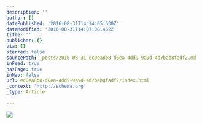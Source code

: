 ```yaml
---
description: ''
author: []
datePublished: '2016-08-31T14:14:05.630Z'
dateModified: '2016-08-31T14:07:08.462Z'
title: ''
publisher: {}
via: {}
starred: false
sourcePath: _posts/2016-08-31-ec0ea8b8-d6ea-4dd9-9a9d-4d7bab8fadf2.md
inFeed: true
hasPage: true
inNav: false
url: ec0ea8b8-d6ea-4dd9-9a9d-4d7bab8fadf2/index.html
_context: 'http://schema.org'
_type: Article

---
```

![](https://the-grid-user-content.s3-us-west-2.amazonaws.com/c9fbaaf7-8438-4b45-a871-211e18103c68.jpg)